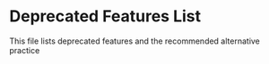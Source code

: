 # Deprecated Features List

This file lists deprecated features and the recommended alternative practice

